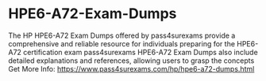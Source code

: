 # HPE6-A72-Exam-Dumps
The HP HPE6-A72 Exam Dumps offered by pass4surexams provide a comprehensive and reliable resource for individuals preparing for the HPE6-A72 certification exam  pass4surexams HPE6-A72 Exam Dumps also include detailed explanations and references, allowing users to grasp the concepts Get More Info: https://www.pass4surexams.com/hp/hpe6-a72-dumps.html
